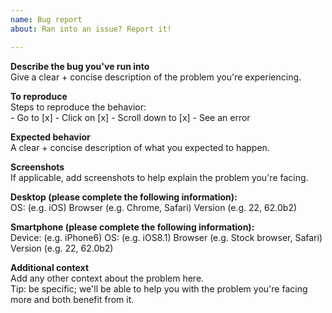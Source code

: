 ```yaml
---
name: Bug report
about: Ran into an issue? Report it!

---
```


**Describe the bug you've run into**<br />
Give a clear + concise description of the problem you're experiencing.

**To reproduce**<br />
Steps to reproduce the behavior:<br />
    - Go to [x]
    - Click on [x]
    - Scroll down to [x]
    - See an error

**Expected behavior**<br />
A clear + concise description of what you expected to happen.

**Screenshots**<br />
If applicable, add screenshots to help explain the problem you're facing.

**Desktop (please complete the following information):**<br />
    OS: (e.g. iOS)
    Browser (e.g. Chrome, Safari)
    Version (e.g. 22, 62.0b2)

**Smartphone (please complete the following information):**<br />
    Device: (e.g. iPhone6)
    OS: (e.g. iOS8.1)
    Browser (e.g. Stock browser, Safari)
    Version (e.g. 22, 62.0b2)

**Additional context**<br />
Add any other context about the problem here.<br />
Tip: be specific; we'll be able to help you with the problem you're facing more and both benefit from it.
